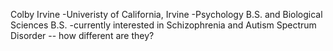 Colby Irvine
-Univeristy of California, Irvine
-Psychology B.S. and Biological Sciences B.S.
-currently interested in Schizophrenia and Autism Spectrum Disorder -- how different are they?
